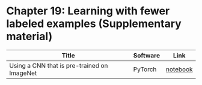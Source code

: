# Chapter 19: Learning with fewer labeled examples   (Supplementary material)

[pretrained_torch]: https://colab.research.google.com/github/probml/pyprobml/blob/master/book1/supplements/pre_trained_image_classifier_torch.ipynb

|Title|Software|Link|
|-----------|----|----|
|Using a CNN that is pre-trained on ImageNet| PyTorch| [notebook][pretrained_torch]



